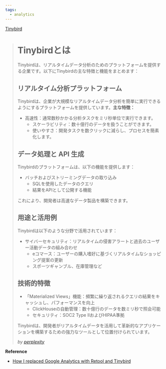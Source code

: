 ```yaml
---
tags:
  - analytics
---
```



[Tinybird](https://www.tinybird.co/docs/starter-kits/web-analytics)

> # Tinybirdとは
> Tinybirdは、リアルタイムデータ分析のためのプラットフォームを提供する企業です。以下にTinybirdの主な特徴と機能をまとめます：
> 
> ## リアルタイム分析プラットフォーム
> 
> Tinybirdは、企業が大規模なリアルタイムデータ分析を簡単に実行できるようにするプラットフォームを提供しています[](https://www.atpartners.co.jp/ja/news/2024-06-18-tinybird-a-platform-for-real-time-analytics-projects-raises-30m-in-series-b)。**主な特徴：**
> 
> - 高速性：通常数秒かかる分析タスクをミリ秒単位で実行できます[](https://www.atpartners.co.jp/ja/news/2024-06-18-tinybird-a-platform-for-real-time-analytics-projects-raises-30m-in-series-b)。
>   - スケーラビリティ：数十億行のデータを扱うことができます[](https://www.atpartners.co.jp/ja/news/2024-06-18-tinybird-a-platform-for-real-time-analytics-projects-raises-30m-in-series-b)。
>   - 使いやすさ：開発タスクを数クリックに減らし、プロセスを簡素化します[](https://www.atpartners.co.jp/ja/news/2024-06-18-tinybird-a-platform-for-real-time-analytics-projects-raises-30m-in-series-b)。
> 
> ## データ処理と API 生成
> 
> Tinybirdのプラットフォームは、以下の機能を提供します：
> 
> - バッチおよびストリーミングデータの取り込み
>   - SQLを使用したデータのクエリ
>   - 結果をAPIとして公開する機能[](https://www.tinybird.co/)
> 
> これにより、開発者は高速なデータ製品を構築できます。
> 
> ## 用途と活用例
> 
> Tinybirdは以下のような分野で活用されています：
> 
> - サイバーセキュリティ：リアルタイムの侵害アラートと過去のユーザー活動データの組み合わせ[](https://www.atpartners.co.jp/ja/news/2024-06-18-tinybird-a-platform-for-real-time-analytics-projects-raises-30m-in-series-b)
>   - eコマース：ユーザーの購入嗜好に基づくリアルタイムなショッピング提案の更新[](https://www.atpartners.co.jp/ja/news/2024-06-18-tinybird-a-platform-for-real-time-analytics-projects-raises-30m-in-series-b)
>   - スポーツギャンブル、在庫管理など[](https://uniqorns.jp/news/tinybird-which-aims-to-transform-data-into-real-time-apis-raises-usd-30-million-in-series-b-funding/)
> 
> ## 技術的特徴
> 
> - 「Materialized Views」機能：頻繁に繰り返されるクエリの結果をキャッシュし、パフォーマンスを向上[](https://www.atpartners.co.jp/ja/news/2024-06-18-tinybird-a-platform-for-real-time-analytics-projects-raises-30m-in-series-b)
>   - ClickHouseの自動管理：数十億行のデータを数ミリ秒で照会可能[](https://www.tinybird.co/)
>   - セキュリティ：SOC2 Type IIおよびHIPAA準拠[](https://www.tinybird.co/)
> 
> Tinybirdは、開発者がリアルタイムデータを活用して革新的なアプリケーションを構築するための強力なツールとして位置付けられています。
> 
> *by [perplexity](https://www.perplexity.ai/search/tinybirdtoha-d7aQLb5GRSyOw6bz3cKVcQ)*

**Reference**
- [How I replaced Google Analytics with Retool and Tinybird](https://retool.com/blog/how-i-replaced-google-analytics-with-retool-and-tinybird)
